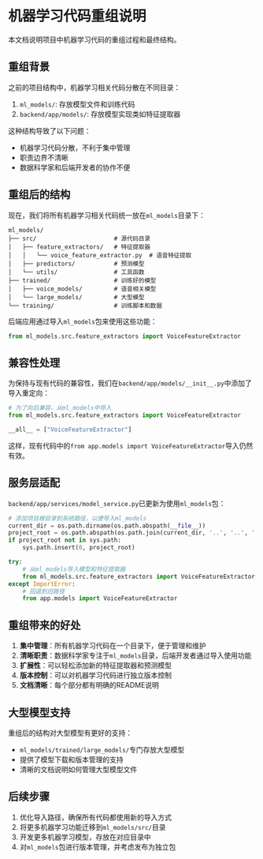 # 机器学习代码重组说明

本文档说明项目中机器学习代码的重组过程和最终结构。

## 重组背景

之前的项目结构中，机器学习相关代码分散在不同目录：

1. `ml_models/`: 存放模型文件和训练代码
2. `backend/app/models/`: 存放模型实现类如特征提取器

这种结构导致了以下问题：
- 机器学习代码分散，不利于集中管理
- 职责边界不清晰
- 数据科学家和后端开发者的协作不便

## 重组后的结构

现在，我们将所有机器学习相关代码统一放在`ml_models`目录下：

```
ml_models/
├── src/                      # 源代码目录
│   ├── feature_extractors/   # 特征提取器
│   │   └── voice_feature_extractor.py  # 语音特征提取
│   ├── predictors/           # 预测模型
│   └── utils/                # 工具函数
├── trained/                  # 训练好的模型
│   ├── voice_models/         # 语音相关模型
│   └── large_models/         # 大型模型
└── training/                 # 训练脚本和数据
```

后端应用通过导入`ml_models`包来使用这些功能：

```python
from ml_models.src.feature_extractors import VoiceFeatureExtractor
```

## 兼容性处理

为保持与现有代码的兼容性，我们在`backend/app/models/__init__.py`中添加了导入重定向：

```python
# 为了向后兼容，从ml_models中导入
from ml_models.src.feature_extractors import VoiceFeatureExtractor

__all__ = ["VoiceFeatureExtractor"]
```

这样，现有代码中的`from app.models import VoiceFeatureExtractor`导入仍然有效。

## 服务层适配

`backend/app/services/model_service.py`已更新为使用`ml_models`包：

```python
# 添加项目根目录到系统路径，以便导入ml_models
current_dir = os.path.dirname(os.path.abspath(__file__))
project_root = os.path.abspath(os.path.join(current_dir, '..', '..', '..'))
if project_root not in sys.path:
    sys.path.insert(0, project_root)

try:
    # 从ml_models导入模型和特征提取器
    from ml_models.src.feature_extractors import VoiceFeatureExtractor
except ImportError:
    # 回退到旧路径
    from app.models import VoiceFeatureExtractor
```

## 重组带来的好处

1. **集中管理**：所有机器学习代码在一个目录下，便于管理和维护
2. **清晰职责**：数据科学家专注于`ml_models`目录，后端开发者通过导入使用功能
3. **扩展性**：可以轻松添加新的特征提取器和预测模型
4. **版本控制**：可以对机器学习代码进行独立版本控制
5. **文档清晰**：每个部分都有明确的README说明

## 大型模型支持

重组后的结构对大型模型有更好的支持：

- `ml_models/trained/large_models/`专门存放大型模型
- 提供了模型下载和版本管理的支持
- 清晰的文档说明如何管理大型模型文件

## 后续步骤

1. 优化导入路径，确保所有代码都使用新的导入方式
2. 将更多机器学习功能迁移到`ml_models/src/`目录
3. 开发更多机器学习模型，存放在对应目录中
4. 对`ml_models`包进行版本管理，并考虑发布为独立包
